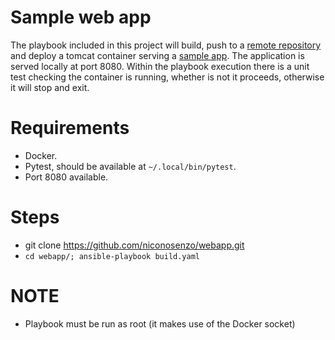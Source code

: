 # Sample web app
The playbook included in this project will build, push to a [remote repository](quay.io/niconosenzo/webapp) and deploy a tomcat container serving a [sample app](https://tomcat.apache.org/tomcat-9.0-doc/appdev/sample/).
The application is served locally at port 8080. Within the playbook execution there is a unit test checking the container is running, whether is not it proceeds, otherwise it will stop and exit.

# Requirements
* Docker.
* Pytest, should be available at `~/.local/bin/pytest`.
* Port 8080 available.

# Steps
* git clone https://github.com/niconosenzo/webapp.git
* `cd webapp/; ansible-playbook build.yaml`

# NOTE
* Playbook must be run as root (it makes use of the Docker socket)


